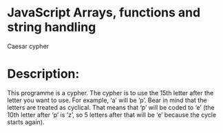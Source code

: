 # JavaScript Arrays, functions and string handling
Caesar cypher

# Description:

This programme is a cypher.
The cypher is to use the 15th letter after the letter you want to use. For example, ‘a’ will be ‘p’. Bear in mind that the letters are treated as cyclical. That means that ‘p’ will be coded to ‘e’ (the 10th letter after ‘p’ is ‘z’, so 5 letters after that will be ‘e’ because the cycle starts again).
